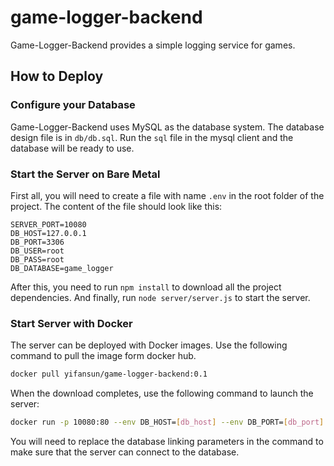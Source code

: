 # game-logger-backend

Game-Logger-Backend provides a simple logging service for games. 

## How to Deploy

### Configure your Database

Game-Logger-Backend uses MySQL as the database system. The database design file is in `db/db.sql`. Run the `sql` file in the mysql client and the database will be ready to use. 

### Start the Server on Bare Metal

First all, you will need to create a file with name `.env` in the root folder of the project. The content of the file should look like this:

```environment
SERVER_PORT=10080
DB_HOST=127.0.0.1
DB_PORT=3306
DB_USER=root
DB_PASS=root
DB_DATABASE=game_logger
```

After this, you need to run `npm install` to download all the project dependencies. And finally, run `node server/server.js` to start the server.

### Start Server with Docker

The server can be deployed with Docker images. Use the following command to pull the image form docker hub.

```bash
docker pull yifansun/game-logger-backend:0.1
```

When the download completes, use the following command to launch the server:

```bash
docker run -p 10080:80 --env DB_HOST=[db_host] --env DB_PORT=[db_port] --env DB_USER=[db_username] --env DB_PASS=[db_password] --env DB_DATABASE=game_logger game-logger-backend
```

You will need to replace the database linking parameters in the command to make sure that the server can connect to the database.